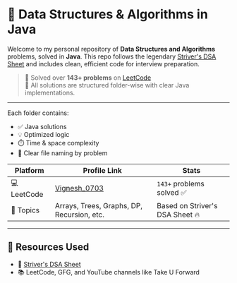 # 📘 Data Structures & Algorithms in Java

Welcome to my personal repository of **Data Structures and Algorithms** problems, solved in **Java**. This repo follows the legendary [Striver's DSA Sheet](https://takeuforward.org/interviews/strivers-sde-sheet-top-coding-interview-problems/) and includes clean, efficient code for interview preparation.

> 🧠 Solved over **143+ problems** on [LeetCode](https://leetcode.com/Vignesh_0703/)  
> 🔧 All solutions are structured folder-wise with clear Java implementations.

---


Each folder contains:
- ✅ Java solutions
- 💡 Optimized logic
- ⏱️ Time & space complexity
- 📄 Clear file naming by problem


| Platform     | Profile Link                              | Stats                          |
|--------------|--------------------------------------------|--------------------------------|
| 💻 LeetCode  | [Vignesh_0703](https://leetcode.com/Vignesh_0703/) | `143+` problems solved ✅        |
| 📘 Topics    | Arrays, Trees, Graphs, DP, Recursion, etc. | Based on Striver's DSA Sheet 🔥 |


---

## 📎 Resources Used

- 🔗 [Striver's DSA Sheet](https://takeuforward.org/interviews/strivers-sde-sheet-top-coding-interview-problems/)
- 📚 LeetCode, GFG, and YouTube channels like Take U Forward


